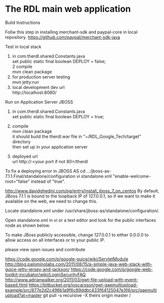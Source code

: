The RDL main web application  
============================

Build Instructions

Follw this step in installing merchant-sdk and paypal-core in local repository.
https://github.com/paypal/merchant-sdk-java


Test in local stack  

1. in com.therdl.shared.Constants.java  
set public static final boolean DEPLOY = false;  
2 compile  
mvn clean package  
3. for production server testing  
mvn jetty:run  
4. local development dev url  
http://localhost:8080/  
  
Run on Application Server JBOSS  
1. in com.therdl.shared.Constants.java  
 set public static final boolean DEPLOY = true;  
2. compile  
 mvn clean package  
it should build the therdl.war file in “~/RDL_Google_Tech/target” directory  
then set up in your application server  

3. deployed url  
url http://<your host>:<your port if not 80>/therdl  


To fix a deploying error in JBOSS AS
cd .../jboss-as-7.1.1.Final/standalone/configuration
vi standalone.xml
"enable-welcome-root="false" instead of "true".



http://www.davidghedini.com/pg/entry/install_jboss_7_on_centos
By default, JBoss 7.1.1 is bound to the loopback IP of 127.0.0.1, so if we want to make it available on the web, we need to change this.

Locate standalone.xml under /usr/share/jboss-as/standalone/configuration/.

Open standalone.xml in vi or a text editor and look for the public interfaces node as shown below.

<interface name="public">
<inet-address value="${jboss.bind.address:127.0.0.1}"/>
</interface>

To make JBoss publicly accessible, change 127.0.0.1 to either 0.0.0.0 to allow access on all interfaces or to your public IP.



please view open issues and contribute

 https://code.google.com/p/google-guice/wiki/ServletModule
 http://blog.palominolabs.com/2011/08/15/a-simple-java-web-stack-with-guice-jetty-jersey-and-jackson/
 https://code.google.com/p/google-web-toolkit-incubator/wiki/LoginSecurityFAQ
 http://www.adrianwalker.org/2011/03/gwt-file-upload-with-event-based.html
 https://bitbucket.org/joscarsson/gwt-gaemultiupload-example/src/877e2d2c496b1a9f6c89ddbc433f64125047e3f4/src/gaemultiupload?at=master
 git pull -s recursive -X theirs origin master /


